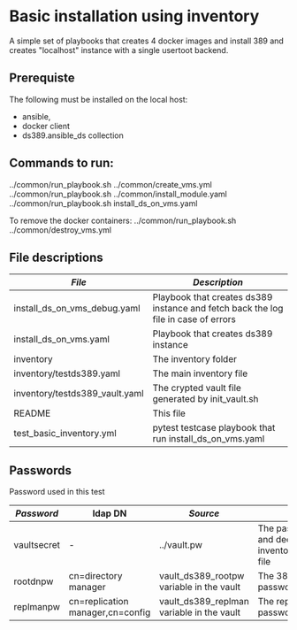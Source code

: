 # Basic installation using inventory

A simple set of playbooks that creates 4 docker images and install 389 and creates "localhost" instance with a single usertoot backend.

## Prerequiste

The following must be installed on the local host:

- ansible,
- docker client
- ds389.ansible_ds collection

## Commands to run:

../common/run_playbook.sh ../common/create_vms.yml
../common/run_playbook.sh ../common/install_module.yaml
../common/run_playbook.sh install_ds_on_vms.yaml

To remove the docker containers:
../common/run_playbook.sh ../common/destroy_vms.yml

## File descriptions

| *File*                         | *Description*                                                                      |
| ------------------------------ | ---------------------------------------------------------------------------------- |
| install_ds_on_vms_debug.yaml   | Playbook that creates ds389 instance and fetch back the log file in case of errors |
| install_ds_on_vms.yaml         | Playbook that creates ds389 instance                                               |
| inventory                      | The inventory folder                                                               |
| inventory/testds389.yaml       | The main inventory file                                                            |
| inventory/testds389_vault.yaml | The crypted vault file generated by init_vault.sh                                  |
| README                         | This file                                                                          |
| test_basic_inventory.yml       | pytest testcase playbook that run install_ds_on_vms.yaml                           |

## Passwords

Password used in this test

| *Password*  | ldap DN                          | *Source*                                  | *Description*                                                                    |
| ----------- | -------------------------------- | ----------------------------------------- | -------------------------------------------------------------------------------- |
| vaultsecret | -                                | ../vault.pw                               | The password used to encrypt and decrypt the inventory/testds389_vault.yaml file |
| rootdnpw    | cn=directory manager             | vault_ds389_rootpw variable in the vault  | The 389ds directory manager password                                             |
| replmanpw   | cn=replication manager,cn=config | vault_ds389_replman variable in the vault | The replication manager password                                                 |
